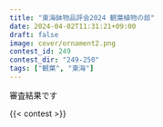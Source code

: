 ```yaml
---
title: "東海鉢物品評会2024 観葉植物の部"
date: 2024-04-02T11:31:21+09:00
draft: false
image: cover/ornament2.png
contest_id: 249
contest_dir: "249-250"
tags: ["観葉", "東海"]
---
```

審査結果です

{{< contest >}}
